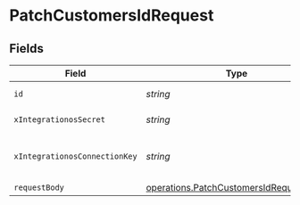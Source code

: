 # PatchCustomersIdRequest


## Fields

| Field                                                                                            | Type                                                                                             | Required                                                                                         | Description                                                                                      |
| ------------------------------------------------------------------------------------------------ | ------------------------------------------------------------------------------------------------ | ------------------------------------------------------------------------------------------------ | ------------------------------------------------------------------------------------------------ |
| `id`                                                                                             | *string*                                                                                         | :heavy_check_mark:                                                                               | The id of the model                                                                              |
| `xIntegrationosSecret`                                                                           | *string*                                                                                         | :heavy_check_mark:                                                                               | IntegrationOS API key                                                                            |
| `xIntegrationosConnectionKey`                                                                    | *string*                                                                                         | :heavy_check_mark:                                                                               | The unique identifier of a Connected Account                                                     |
| `requestBody`                                                                                    | [operations.PatchCustomersIdRequestBody](../../models/operations/patchcustomersidrequestbody.md) | :heavy_minus_sign:                                                                               | N/A                                                                                              |